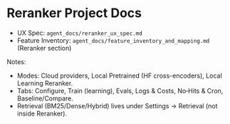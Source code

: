# Reranker Project Docs

- UX Spec: `agent_docs/reranker_ux_spec.md`
- Feature Inventory: `agent_docs/feature_inventory_and_mapping.md` (Reranker section)

Notes:
- Modes: Cloud providers, Local Pretrained (HF cross-encoders), Local Learning Reranker.
- Tabs: Configure, Train (learning), Evals, Logs & Costs, No‑Hits & Cron, Baseline/Compare.
- Retrieval (BM25/Dense/Hybrid) lives under Settings → Retrieval (not inside Reranker).
